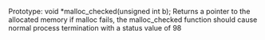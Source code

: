 Prototype: void *malloc_checked(unsigned int b);
Returns a pointer to the allocated memory
if malloc fails, the malloc_checked function should cause normal process termination with a status value of 98
